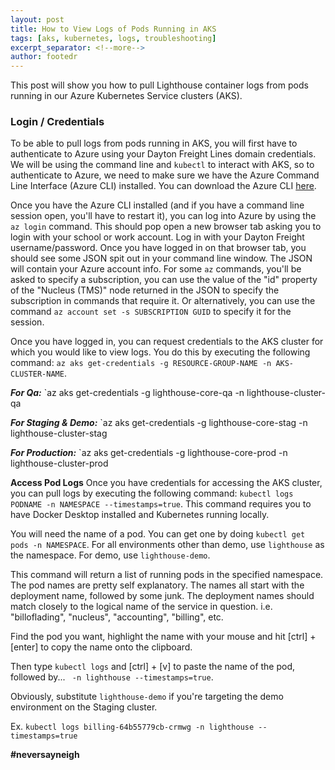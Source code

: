 ```yaml
---
layout: post
title: How to View Logs of Pods Running in AKS
tags: [aks, kubernetes, logs, troubleshooting]
excerpt_separator: <!--more-->
author: footedr
---
```

This post will show you how to pull Lighthouse container logs from pods running in our Azure Kubernetes Service clusters (AKS).

<!--more-->

### Login / Credentials
To be able to pull logs from pods running in AKS, you will first have to authenticate to Azure using your Dayton Freight Lines domain credentials. We will be using the command line and `kubectl` to interact with AKS, so to authenticate to Azure, we need to make sure we have the Azure Command Line Interface (Azure CLI) installed. You can download the Azure CLI [here](https://docs.microsoft.com/en-us/cli/azure/install-azure-cli).

Once you have the Azure CLI installed (and if you have a command line session open, you'll have to restart it), you can log into Azure by using the `az login` command. This should pop open a new browser tab asking you to login with your school or work account. Log in with your Dayton Freight username/password. Once you have logged in on that browser tab, you should see some JSON spit out in your command line window. The JSON will contain your Azure account info. For some `az` commands, you'll be asked to specify a subscription, you can use the value of the "id" property of the "Nucleus (TMS)" node returned in the JSON to specify the subscription in commands that require it. Or alternatively, you can use the command `az account set -s SUBSCRIPTION GUID` to specify it for the session.

Once you have logged in, you can request credentials to the AKS cluster for which you would like to view logs. You do this by executing the following command: `az aks get-credentials -g RESOURCE-GROUP-NAME -n AKS-CLUSTER-NAME`.

***For Qa:***
`az aks get-credentials -g lighthouse-core-qa -n lighthouse-cluster-qa

***For Staging & Demo:***
`az aks get-credentials -g lighthouse-core-stag -n lighthouse-cluster-stag

***For Production:***
`az aks get-credentials -g lighthouse-core-prod -n lighthouse-cluster-prod

**Access Pod Logs**
Once you have credentials for accessing the AKS cluster, you can pull logs by executing the following command: `kubectl logs PODNAME -n NAMESPACE --timestamps=true`. This command requires you to have Docker Desktop installed and Kubernetes running locally.

You will need the name of a pod. You can get one by doing `kubectl get pods -n NAMESPACE`. For all environments other than demo, use `lighthouse` as the namespace. For demo, use `lighthouse-demo`. 

This command will return a list of running pods in the specified namespace. The pod names are pretty self explanatory. The names all start with the deployment name, followed by some junk. The deployment names should match closely to the logical name of the service in question. i.e. "billoflading", "nucleus", "accounting", "billing", etc.

Find the pod you want, highlight the name with your mouse and hit [ctrl] + [enter] to copy the name onto the clipboard.

Then type `kubectl logs` and [ctrl] + [v] to paste the name of the pod, followed by... ` -n lighthouse --timestamps=true`. 

Obviously, substitute `lighthouse-demo` if you're targeting the demo environment on the Staging cluster.

Ex.
`kubectl logs billing-64b55779cb-crmwg -n lighthouse --timestamps=true`

**#neversayneigh**